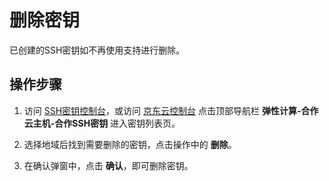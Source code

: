# 删除密钥

已创建的SSH密钥如不再使用支持进行删除。

## 操作步骤

1. 访问 [SSH密钥控制台][1]，或访问 [京东云控制台][2] 点击顶部导航栏 **弹性计算-合作云主机-合作SSH密钥** 进入密钥列表页。

2. 选择地域后找到需要删除的密钥，点击操作中的 **删除**。

3. 在确认弹窗中，点击 **确认**，即可删除密钥。


[1]: https://cns-console.jdcloud.com/host/ssh/list
[2]:https://console.jdcloud.com
